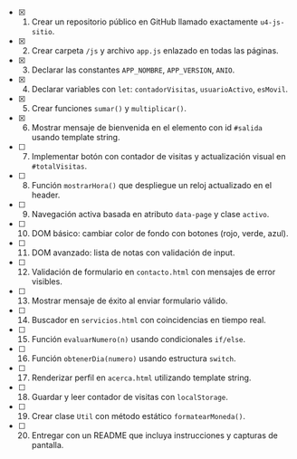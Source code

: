 - [x] 1. Crear un repositorio público en GitHub llamado exactamente `u4-js-sitio`.
- [x] 2. Crear carpeta `/js` y archivo `app.js` enlazado en todas las páginas.
- [x] 3. Declarar las constantes `APP_NOMBRE`, `APP_VERSION`, `ANIO`.
- [x] 4. Declarar variables con `let`: `contadorVisitas`, `usuarioActivo`, `esMovil`.
- [x] 5. Crear funciones `sumar()` y `multiplicar()`.
- [x] 6. Mostrar mensaje de bienvenida en el elemento con id `#salida` usando template string.
- [ ] 7. Implementar botón con contador de visitas y actualización visual en `#totalVisitas`.
- [ ] 8. Función `mostrarHora()` que despliegue un reloj actualizado en el header.
- [ ] 9. Navegación activa basada en atributo `data-page` y clase `activo`.
- [ ] 10. DOM básico: cambiar color de fondo con botones (rojo, verde, azul).
- [ ] 11. DOM avanzado: lista de notas con validación de input.
- [ ] 12. Validación de formulario en `contacto.html` con mensajes de error visibles.
- [ ] 13. Mostrar mensaje de éxito al enviar formulario válido.
- [ ] 14. Buscador en `servicios.html` con coincidencias en tiempo real.
- [ ] 15. Función `evaluarNumero(n)` usando condicionales `if/else`.
- [ ] 16. Función `obtenerDia(numero)` usando estructura `switch`.
- [ ] 17. Renderizar perfil en `acerca.html` utilizando template string.
- [ ] 18. Guardar y leer contador de visitas con `localStorage`.
- [ ] 19. Crear clase `Util` con método estático `formatearMoneda()`.
- [ ] 20. Entregar con un README que incluya instrucciones y capturas de pantalla.
